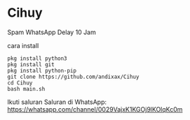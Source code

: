 # Cihuy
Spam WhatsApp Delay 10 Jam

cara install

```
pkg install python3
pkg install git
pkg install python-pip
git clone https://github.com/andixax/Cihuy
cd Cihuy
bash main.sh
```


Ikuti saluran Saluran di WhatsApp: https://whatsapp.com/channel/0029VajxK1KGOj9lKOlqKc0m
